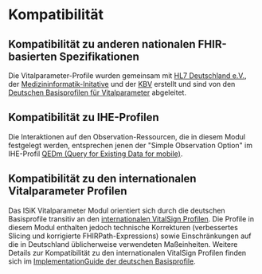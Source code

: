 # Kompatibilität

## Kompatibilität zu anderen nationalen FHIR-basierten Spezifikationen

Die Vitalparameter-Profile wurden gemeinsam mit [HL7 Deutschland e.V.](https://hl7.de/), 
der [Medizininformatik-Initative](https://www.medizininformatik-initiative.de/de/start) und 
der [KBV](https://kbv.de/html/) erstellt 
und sind von den [Deutschen Basisprofilen für Vitalparameter](https://simplifier.net/Basisprofil-DE-R4/~resources?category=Profile&corebasetype=Observation&fhirVersion=R4&sortBy=RankScore_desc) abgeleitet.  


## Kompatibilität zu IHE-Profilen

Die Interaktionen auf den Observation-Ressourcen, die in diesem Modul festgelegt werden, entsprechen jenen der "Simple Observation Option" im IHE-Profil
[QEDm (Query for Existing Data for mobile)](https://www.ihe.net/uploadedFiles/Documents/PCC/IHE_PCC_Suppl_QEDm.pdf).

## Kompatibilität zu den internationalen Vitalparameter Profilen

Das ISiK Vitalparameter Modul orientiert sich durch die deutschen Basisprofile transitiv an den [internationalen VitalSign Profilen](https://www.hl7.org/fhir/R4/observation-vitalsigns.html). Die Profile in diesem Modul enthalten jedoch technische Korrekturen (verbessertes Slicing und korrigierte FHIRPath-Expressions) sowie Einschränkungen auf die in Deutschland üblicherweise verwendeten Maßeinheiten. Weitere Details zur Kompatibilität zu den internationalen VitalSign Profilen finden sich im [ImplementationGuide der deutschen Basisprofile](https://ig.fhir.de/basisprofile-de/1.2.0/Ressourcen-Observation-VitalParameter.html).
